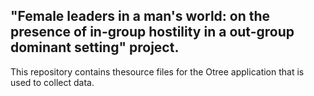 ## "Female leaders in a man's world: on the presence of in-group hostility in a out-group dominant setting" project. 

This repository contains thesource files for the Otree application that is used to collect data.



